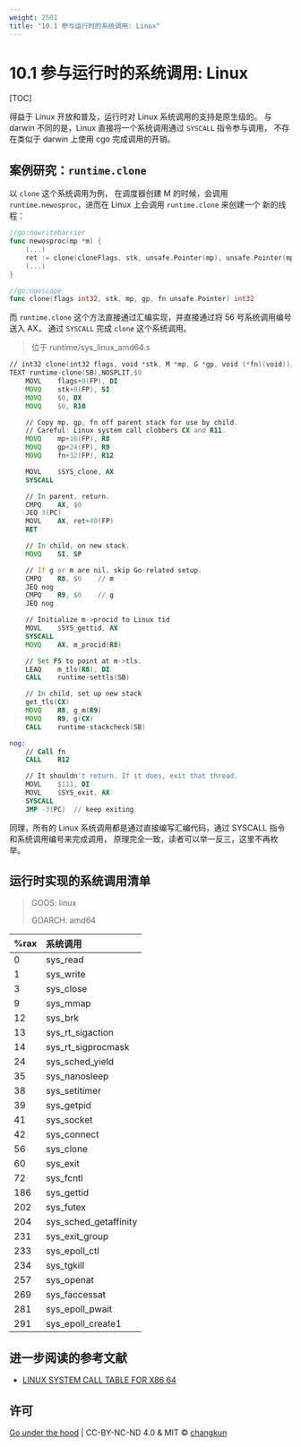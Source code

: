 ```yaml
---
weight: 2501
title: "10.1 参与运行时的系统调用: Linux"
---
```


# 10.1 参与运行时的系统调用: Linux

[TOC]

得益于 Linux 开放和普及，运行时对 Linux 系统调用的支持是原生级的。
与 darwin 不同的是，Linux 直接将一个系统调用通过 `SYSCALL` 指令参与调用，
不存在类似于 darwin 上使用 cgo 完成调用的开销。

## 案例研究：`runtime.clone`

以 `clone` 这个系统调用为例，
在调度器创建 M 的时候，会调用 `runtime.newosproc`，进而在 Linux 上会调用 `runtime.clone` 来创建一个
新的线程：

```go
//go:nowritebarrier
func newosproc(mp *m) {
	(...)
	ret := clone(cloneFlags, stk, unsafe.Pointer(mp), unsafe.Pointer(mp.g0), unsafe.Pointer(funcPC(mstart)))
	(...)
}

//go:noescape
func clone(flags int32, stk, mp, gp, fn unsafe.Pointer) int32
```

而 `runtime.clone` 这个方法直接通过汇编实现，并直接通过将 56 号系统调用编号送入 AX，
通过 `SYSCALL` 完成 `clone` 这个系统调用。

> 位于 runtime/sys_linux_amd64.s

```asm
// int32 clone(int32 flags, void *stk, M *mp, G *gp, void (*fn)(void));
TEXT runtime·clone(SB),NOSPLIT,$0
	MOVL	flags+0(FP), DI
	MOVQ	stk+8(FP), SI
	MOVQ	$0, DX
	MOVQ	$0, R10

	// Copy mp, gp, fn off parent stack for use by child.
	// Careful: Linux system call clobbers CX and R11.
	MOVQ	mp+16(FP), R8
	MOVQ	gp+24(FP), R9
	MOVQ	fn+32(FP), R12

	MOVL	$SYS_clone, AX
	SYSCALL

	// In parent, return.
	CMPQ	AX, $0
	JEQ	3(PC)
	MOVL	AX, ret+40(FP)
	RET

	// In child, on new stack.
	MOVQ	SI, SP

	// If g or m are nil, skip Go-related setup.
	CMPQ	R8, $0    // m
	JEQ	nog
	CMPQ	R9, $0    // g
	JEQ	nog

	// Initialize m->procid to Linux tid
	MOVL	$SYS_gettid, AX
	SYSCALL
	MOVQ	AX, m_procid(R8)

	// Set FS to point at m->tls.
	LEAQ	m_tls(R8), DI
	CALL	runtime·settls(SB)

	// In child, set up new stack
	get_tls(CX)
	MOVQ	R8, g_m(R9)
	MOVQ	R9, g(CX)
	CALL	runtime·stackcheck(SB)

nog:
	// Call fn
	CALL	R12

	// It shouldn't return. If it does, exit that thread.
	MOVL	$111, DI
	MOVL	$SYS_exit, AX
	SYSCALL
	JMP	-3(PC)	// keep exiting
```

同理，所有的 Linux 系统调用都是通过直接编写汇编代码，通过 SYSCALL 指令和系统调用编号来完成调用，
原理完全一致，读者可以举一反三，这里不再枚举。

## 运行时实现的系统调用清单

> GOOS: linux
>
> GOARCH: amd64

|%rax|系统调用|
|:--|:---------|
| 0 |  sys_read |
| 1 |  sys_write |
| 3 |  sys_close |
| 9 |  sys_mmap |
| 12 |  sys_brk |
| 13 |  sys_rt_sigaction |
| 14 |  sys_rt_sigprocmask |
| 24 |  sys_sched_yield |
| 35 |  sys_nanosleep |
| 38 |  sys_setitimer |
| 39 |  sys_getpid |
| 41 |  sys_socket |
| 42 |  sys_connect |
| 56 |  sys_clone |
| 60 |  sys_exit |
| 72 |  sys_fcntl |
| 186 |  sys_gettid |
| 202 |  sys_futex |
| 204 |  sys_sched_getaffinity |
| 231 |  sys_exit_group |
| 233 |  sys_epoll_ctl |
| 234 |  sys_tgkill |
| 257 |  sys_openat |
| 269 |  sys_faccessat |
| 281 |  sys_epoll_pwait |
| 291 |  sys_epoll_create1 |

## 进一步阅读的参考文献

- [LINUX SYSTEM CALL TABLE FOR X86 64](http://blog.rchapman.org/posts/Linux_System_Call_Table_for_x86_64/)

## 许可

[Go under the hood](https://github.com/changkun/go-under-the-hood) | CC-BY-NC-ND 4.0 & MIT &copy; [changkun](https://changkun.de)
